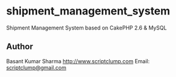 # shipment_management_system
Shipment Management System based on CakePHP 2.6 &amp; MySQL

## Author
Basant Kumar Sharma http://www.scriptclump.com Email: scriptclump@gmail.com
